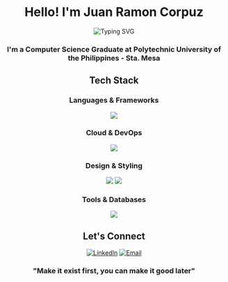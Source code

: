 <div align="center">
  
  # Hello! I'm Juan Ramon Corpuz
  
</div>
<div align="center">
  <img src="https://readme-typing-svg.herokuapp.com?font=Fira+Code&weight=700&size=28&duration=3000&pause=1000&color=2196F3&center=true&vCenter=true&random=false&width=600&lines=Cloud%2FDevOps+Enthusiast;UI%2FUX+Designer;Front-end+Developer" alt="Typing SVG" />
</div>
<div align="center">
  <h3> I'm a Computer Science Graduate at Polytechnic University of the Philippines - Sta. Mesa</h3>
</div>
<div align="center">

## Tech Stack
</div>
<div align="center">

### Languages & Frameworks
</div>
<div align="center">
  <img src="https://skillicons.dev/icons?i=html,css,js,ts,python,nodejs,react,nextjs,flask" />
</div>
<div align="center">

### Cloud & DevOps
</div>
<div align="center">
  <img src="https://skillicons.dev/icons?i=aws,docker,kubernetes,terraform,gitlab" />
</div>
<div align="center">

### Design & Styling
</div>
<div align="center">
  <img src="https://skillicons.dev/icons?i=figma,tailwind,bootstrap,photoshop" />
  <img src="https://img.shields.io/badge/Canva-00C4CC?style=for-the-badge&logo=canva&logoColor=white" />
</div>
<div align="center">

### Tools & Databases
</div>
<div align="center">
  <img src="https://skillicons.dev/icons?i=git,vscode,postman,mysql" />
</div>

<div align="center">
  
## Let's Connect

</div>
<div align="center">

[![LinkedIn](https://img.shields.io/badge/LinkedIn-0077B5?style=for-the-badge&logo=linkedin&logoColor=white)](https://www.linkedin.com/in/ramonjuan/)
[![Email](https://img.shields.io/badge/Email-D14836?style=for-the-badge&logo=gmail&logoColor=white)](mailto:juanramoncorpuz@gmail.com)
</div>
<div align="center">

  ### "Make it exist first, you can make it good later"

</div>
